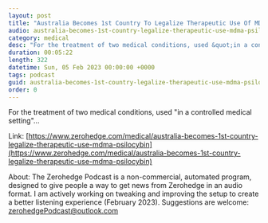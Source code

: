 ```yaml
---
layout: post
title: "Australia Becomes 1st Country To Legalize Therapeutic Use Of MDMA &amp; Psilocybin"
audio: australia-becomes-1st-country-legalize-therapeutic-use-mdma-psilocybin-2
category: medical
desc: "For the treatment of two medical conditions, used &quot;in a controlled medical setting&quot;..."
duration: 00:05:22
length: 322
datetime: Sun, 05 Feb 2023 00:00:00 +0000
tags: podcast
guid: australia-becomes-1st-country-legalize-therapeutic-use-mdma-psilocybin-0
order: 0
---
```

For the treatment of two medical conditions, used &quot;in a controlled medical setting&quot;...

Link: [https://www.zerohedge.com/medical/australia-becomes-1st-country-legalize-therapeutic-use-mdma-psilocybin](https://www.zerohedge.com/medical/australia-becomes-1st-country-legalize-therapeutic-use-mdma-psilocybin)

About: The Zerohedge Podcast is a non-commercial, automated program, designed to give people a way to get news from Zerohedge in an audio format.  I am actively working on tweaking and improving the setup to create a better listening experience (February 2023).  Suggestions are welcome: [zerohedgePodcast@outlook.com](mailto:zerohedgePodcast@outlook.com)